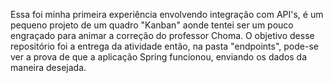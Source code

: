 Essa foi minha primeira experiência envolvendo integração com API's, é um pequeno projeto de um quadro "Kanban" aonde tentei ser um pouco engraçado para animar a correção do professor Choma. 
O objetivo desse repositório foi a entrega da atividade então, na pasta "endpoints", pode-se ver a prova de que a aplicação Spring funcionou, enviando os dados da maneira desejada.
